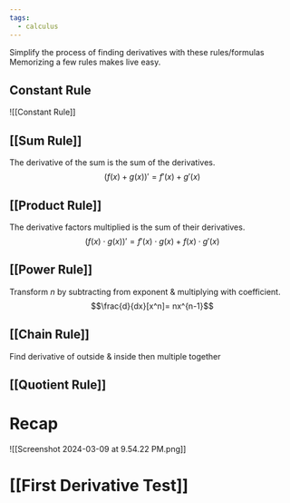 ```yaml
---
tags:
  - calculus
---
```

Simplify the process of finding derivatives with these rules/formulas
Memorizing a few rules makes live easy. 
## Constant Rule
![[Constant Rule]]
## [[Sum Rule]]
The derivative of the sum is the sum of the derivatives.
$$(f(x) + g(x))' = f'(x) + g'(x)$$
## [[Product Rule]]
The derivative factors multiplied is the sum of their derivatives.
$$
(f(x) \cdot g(x))' = f'(x) \cdot g(x) + f(x) \cdot g'(x)
$$

## [[Power Rule]]
Transform $n$ by subtracting from exponent & multiplying with coefficient.
$$\frac{d}{dx}[x^n]= nx^{n-1}$$
## [[Chain Rule]]
Find derivative of outside & inside then multiple together

## [[Quotient Rule]]

# Recap


![[Screenshot 2024-03-09 at 9.54.22 PM.png]]
# [[First Derivative Test]]